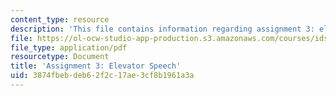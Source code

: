 ```yaml
---
content_type: resource
description: 'This file contains information regarding assignment 3: elevator speech.'
file: https://ol-ocw-studio-app-production.s3.amazonaws.com/courses/ids-910-leadership-development-fall-2014/3874fbebdeb62f2c17ae3cf8b1961a3a_MITESD_801F14_Assign3.pdf
file_type: application/pdf
resourcetype: Document
title: 'Assignment 3: Elevator Speech'
uid: 3874fbeb-deb6-2f2c-17ae-3cf8b1961a3a
---
```

